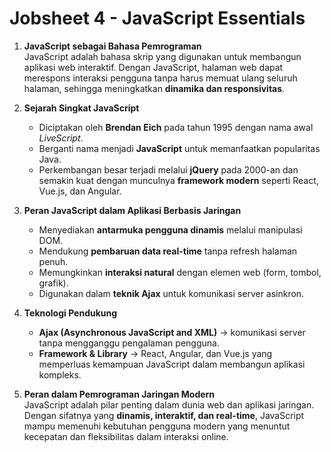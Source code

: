 # Jobsheet 4 - JavaScript Essentials

1. **JavaScript sebagai Bahasa Pemrograman**  
   JavaScript adalah bahasa skrip yang digunakan untuk membangun aplikasi web interaktif. Dengan JavaScript, halaman web dapat merespons interaksi pengguna tanpa harus memuat ulang seluruh halaman, sehingga meningkatkan **dinamika dan responsivitas**.

2. **Sejarah Singkat JavaScript**  
   - Diciptakan oleh **Brendan Eich** pada tahun 1995 dengan nama awal *LiveScript*.  
   - Berganti nama menjadi **JavaScript** untuk memanfaatkan popularitas Java.  
   - Perkembangan besar terjadi melalui **jQuery** pada 2000-an dan semakin kuat dengan munculnya **framework modern** seperti React, Vue.js, dan Angular.

3. **Peran JavaScript dalam Aplikasi Berbasis Jaringan**  
   - Menyediakan **antarmuka pengguna dinamis** melalui manipulasi DOM.  
   - Mendukung **pembaruan data real-time** tanpa refresh halaman penuh.  
   - Memungkinkan **interaksi natural** dengan elemen web (form, tombol, grafik).  
   - Digunakan dalam **teknik Ajax** untuk komunikasi server asinkron.  

4. **Teknologi Pendukung**  
   - **Ajax (Asynchronous JavaScript and XML)** → komunikasi server tanpa mengganggu pengalaman pengguna.  
   - **Framework & Library** → React, Angular, dan Vue.js yang memperluas kemampuan JavaScript dalam membangun aplikasi kompleks.  

5. **Peran dalam Pemrograman Jaringan Modern**  
   JavaScript adalah pilar penting dalam dunia web dan aplikasi jaringan. Dengan sifatnya yang **dinamis, interaktif, dan real-time**, JavaScript mampu memenuhi kebutuhan pengguna modern yang menuntut kecepatan dan fleksibilitas dalam interaksi online.

